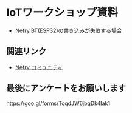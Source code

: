 
# IoTワークショップ資料

* [Nefry BT(ESP32)の書き込みが失敗する場合](https://dotstud.io/docs/nefrybt-error-handling-2/)

## 関連リンク
- [Nefry コミュニティ](https://www.facebook.com/groups/nefry/)

## 最後にアンケートをお願いします

https://goo.gl/forms/TcqdJW6jbqDk4Iak1